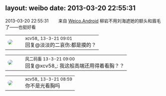 layout: weibo
date: 2013-03-20 22:55:31
---
<meta name="referrer" content="no-referrer" />

2013-03-20 22:55:31  &nbsp;&nbsp;&nbsp;&nbsp;&nbsp;&nbsp; 来自 <a href="http://app.weibo.com/t/feed/l4RWD" rel="nofollow">Weico.Android</a>
柳岩不用刘海遮她的额头和眉毛了——也挺好看 ​​​

<table style="width: 100%;">
  <tr>
    <td style="width: 40px;"><img style="border-radius:50%" src="https://tva3.sinaimg.cn/crop.0.0.1242.1242.50/801f7e9ajw8f3peekcgoqj20yi0yidg9.jpg?KID=imgbed,tva&Expires=1624464159&ssig=vM%2FiJrA8yn"></td>
    <td colspan="2"><small>xcv58_ 13-3-21 09:01</small><br/>回复@淡淡的二哀伤:都是摸的？</td>
  </tr>
</table>

<table style="width: 100%;">
  <tr>
    <td style="width: 40px;"><img style="border-radius:50%" src="https://tva3.sinaimg.cn/crop.0.0.639.639.50/6d2a6003jw8f3idy69w2gj20hs0hrt9g.jpg?KID=imgbed,tva&Expires=1624464159&ssig=9UqHoXwMfn"></td>
    <td colspan="2"><small>风二码畜 13-3-21 09:00</small><br/>回复@xcv58_: 我这般高端还用得着看胸？？</td>
  </tr>
</table>

<table style="width: 100%;">
  <tr>
    <td style="width: 40px;"><img style="border-radius:50%" src="https://tva3.sinaimg.cn/crop.0.0.1242.1242.50/801f7e9ajw8f3peekcgoqj20yi0yidg9.jpg?KID=imgbed,tva&Expires=1624464159&ssig=vM%2FiJrA8yn"></td>
    <td colspan="2"><small>xcv58_ 13-3-21 08:59</small><br/>你不是光看胸吗</td>
  </tr>
</table>

